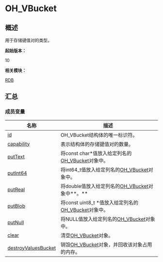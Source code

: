 # OH_VBucket


## 概述

用于存储键值对的类型。

**起始版本：**

10

**相关模块：**

[RDB](_r_d_b.md)


## 汇总


### 成员变量

| 名称 | 描述 |
| -------- | -------- |
| [id](_r_d_b.md#id-34) | OH_VBucket结构体的唯一标识符。 |
| [capability](_r_d_b.md#capability) | 表示结构体的存储键值对的数量。 |
| [putText](_r_d_b.md#puttext-12) | 将const&nbsp;char\*值放入给定列名的[OH_VBucket](zh-cn_topic_0000001564188350.xml)对象中。 |
| [putInt64](_r_d_b.md#putint64-12) | 将int64_t值放入给定列名的[OH_VBucket](zh-cn_topic_0000001564188350.xml)对象中。 |
| [putReal](_r_d_b.md#putreal) | 将double值放入给定列名的[OH_VBucket](zh-cn_topic_0000001564188350.xml)对象中**。** |
| [putBlob](_r_d_b.md#putblob) | 将const&nbsp;uint8_t&nbsp;\*值放入给定列名的[OH_VBucket](zh-cn_topic_0000001564188350.xml)对象中。 |
| [putNull](_r_d_b.md#putnull) | 将NULL值放入给定列名的[OH_VBucket](zh-cn_topic_0000001564188350.xml)对象中。 |
| [clear](_r_d_b.md#clear-22) | 清空[OH_VBucket](zh-cn_topic_0000001564188350.xml)对象。 |
| [destroyValuesBucket](_r_d_b.md#destroyvaluesbucket) | 销毁[OH_VBucket](zh-cn_topic_0000001564188350.xml)对象，并回收该对象占用的内存。 |
